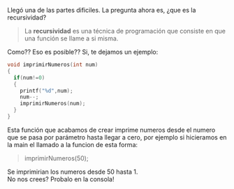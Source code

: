 Llegó una de las partes dificiles. La pregunta ahora es, ¿que es la recursividad?<br> 

> La **recursividad** es una técnica de programación que consiste en que una función se llame a si misma. 

Como?? Eso es posible?? Si, te dejamos un ejemplo:

``` c
void imprimirNumeros(int num)
{
  if(num!=0)
  {
    printf("%d",num);
    num--;
    imprimirNumeros(num);
  }
}
```
Esta función que acabamos de crear imprime numeros desde el numero que se pasa por parámetro hasta llegar a cero, por ejemplo si hicieramos en la main el llamado a la funcion de esta forma:
> imprimirNumeros(50);

Se imprimirian los numeros desde 50 hasta 1.<br> No nos crees? Probalo en la consola!
